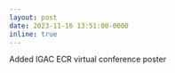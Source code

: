 ```yaml
---
layout: post
date: 2023-11-16 13:51:00-0000
inline: true
---
```


Added IGAC ECR virtual conference poster
